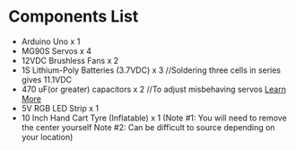 # Components List

- Arduino Uno x 1
- MG90S Servos x 4
- 12VDC Brushless Fans x 2
- 1S Lithium-Poly Batteries (3.7VDC) x 3 //Soldering three cells in series gives 11.1VDC
- 470 uF(or greater) capacitors x 2 //To adjust misbehaving servos 
[Learn More](https://learn.adafruit.com/adafruit-arduino-lesson-14-servo-motors/if-the-servo-misbehaves)
- 5V RGB LED Strip x 1
- 10 Inch Hand Cart Tyre (Inflatable) x 1 (Note #1: You will need to remove the center yourself Note #2: Can be difficult to source depending on your location)
